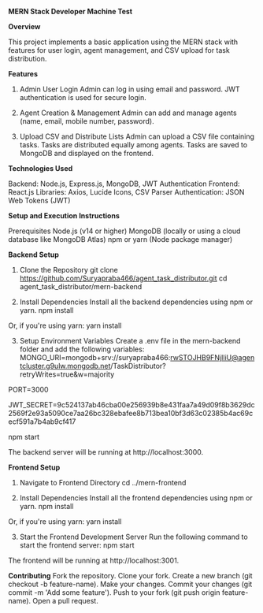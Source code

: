 **MERN Stack Developer Machine Test**

**Overview**

This project implements a basic application using the MERN stack with features for user login, agent management, and CSV upload for task distribution.

**Features**
1. Admin User Login
Admin can log in using email and password.
JWT authentication is used for secure login.

2. Agent Creation & Management
Admin can add and manage agents (name, email, mobile number, password).

3. Upload CSV and Distribute Lists
Admin can upload a CSV file containing tasks.
Tasks are distributed equally among agents.
Tasks are saved to MongoDB and displayed on the frontend.

**Technologies Used**

Backend: Node.js, Express.js, MongoDB, JWT Authentication
Frontend: React.js
Libraries: Axios, Lucide Icons, CSV Parser
Authentication: JSON Web Tokens (JWT)

**Setup and Execution Instructions**

Prerequisites
Node.js (v14 or higher)
MongoDB (locally or using a cloud database like MongoDB Atlas)
npm or yarn (Node package manager)

**Backend Setup**
1. Clone the Repository
git clone https://github.com/Suryapraba466/agent_task_distributor.git
cd agent_task_distributor/mern-backend

2. Install Dependencies
Install all the backend dependencies using npm or yarn.
npm install

Or, if you're using yarn:
yarn install

3. Setup Environment Variables
Create a .env file in the mern-backend folder and add the following variables:
MONGO_URI=mongodb+srv://suryapraba466:rwSTOJHB9FNjIliU@agentcluster.g9ulw.mongodb.net/TaskDistributor?retryWrites=true&w=majority

PORT=3000

JWT_SECRET=9c524137ab46cba00e256939b8e431faa7a49d09f8b3629dc2569f2e93a5090ce7aa26bc328ebafee8b713bea10bf3d63c02385b4ac69cecf591a7b4ab9cf417

npm start

The backend server will be running at http://localhost:3000.

**Frontend Setup**
1. Navigate to Frontend Directory
cd ../mern-frontend

2. Install Dependencies
Install all the frontend dependencies using npm or yarn.
npm install

Or, if you're using yarn:
yarn install

3. Start the Frontend Development Server
Run the following command to start the frontend server:
npm start

The frontend will be running at http://localhost:3001.

**Contributing**
Fork the repository.
Clone your fork.
Create a new branch (git checkout -b feature-name).
Make your changes.
Commit your changes (git commit -m 'Add some feature').
Push to your fork (git push origin feature-name).
Open a pull request.
